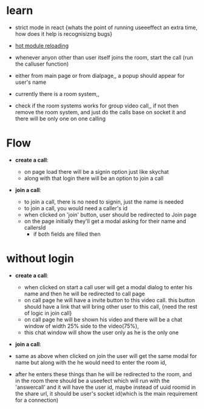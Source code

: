# learn

- strict mode in react {whats the point of running useeeffect an extra time, how does it help is recognisizng bugs}
- [hot module reloading](https://webpack.js.org/concepts/hot-module-replacement/) 


- whenever anyon other than user itself joins the room, start the call (run the calluser function)
- either from main page or from dialpage,, a popup should appear for user's name

- currently there is a room system,,
- check if the room systems works for group video call,,
  if not then remove the room system,
  and just do the calls base on socket it and there will be only one on one calling

# Flow 
- **create a call**: 
  - on page load there will be a signin option just like skychat
  - along with that login there will be an option to join a call

- **join a call**: 
  - to join a call, there is no need to signin, just the name is needed
  - to join a call, you would need a caller's id 
  - when clicked on 'join' button, user should be redirected to Join page
  - on the page initially they'll get a modal asking  for their name and callersId 
    - if both fields are filled then 

# without login
- **create a call**: 
  - when clicked on start a call user will get a modal dialog to enter his name and then he will be redirected to call page
  - on call page he will have a invite button to this video call. this button should have  a link that will bring other user to this call, {need the rest of logic in join call}
  - on call page he will be shown his video and there will be a chat window of width 25% side to the video(75%),
  - this chat window will show the user only as he is the only one

- **join a call**: 
 - same as above when clicked on join the user will get the same modal for name but along with the he would need to enter the room id,
 - after he enters these things than he will be redirected to the room, and in the room there should be a useefect which will run with the 'answercall' and  it will have the user id, maybe instead of uuid roomid in the share url, it should be user's socket id(which is the main requirement for a connection)
